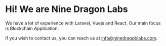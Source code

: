 <h1>Hi! We are Nine Dragon Labs </h1>

We have a lot of experience with Laravel, Vuejs and React, Our main focus is Blockchain Application.

If you wish to contact us, you can reach us at info@ninedragoblabs.com.

